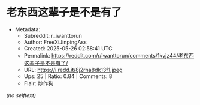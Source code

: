 # 老东西这辈子是不是有了

- Metadata:
  - Subreddit: r_iwanttorun
  - Author: FreeXiJinpingAss
  - Created: 2025-05-26 02:58:41 UTC
  - Permalink: https://reddit.com/r/iwanttorun/comments/1kvjz44/老东西这辈子是不是有了/
  - URL: https://i.redd.it/8j2rna8dk13f1.jpeg
  - Ups: 25 | Ratio: 0.84 | Comments: 8
  - Flair: 炒作狗

_(no selftext)_
